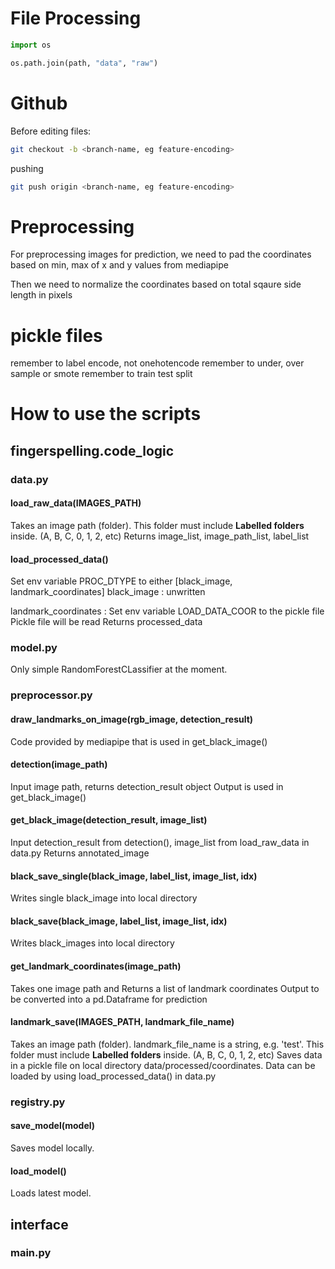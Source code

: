 # File Processing

```Python
import os

os.path.join(path, "data", "raw")
```

# Github


Before editing files:

```sh
git checkout -b <branch-name, eg feature-encoding>
```

pushing

```sh
git push origin <branch-name, eg feature-encoding>
```

# Preprocessing
For preprocessing images for prediction, we need to pad the coordinates based on
min, max of x and y values from mediapipe

Then we need to normalize the coordinates based on total sqaure side length in
pixels


# pickle files
remember to label encode, not onehotencode
remember to under, over sample or smote
remember to train test split

# How to use the scripts
## fingerspelling.code_logic
### data.py
#### load_raw_data(IMAGES_PATH)
Takes an image path (folder).
This folder must include **Labelled folders** inside. (A, B, C, 0, 1, 2, etc)
Returns image_list, image_path_list, label_list

#### load_processed_data()
Set env variable PROC_DTYPE to either [black_image, landmark_coordinates]
black_image : unwritten

landmark_coordinates :
Set env variable LOAD_DATA_COOR to the pickle file
Pickle file will be read
Returns processed_data

### model.py
Only simple RandomForestCLassifier at the moment.

### preprocessor.py
#### draw_landmarks_on_image(rgb_image, detection_result)
Code provided by mediapipe that is used in get_black_image()
#### detection(image_path)
Input image path, returns detection_result object
Output is used in get_black_image()
#### get_black_image(detection_result, image_list)
Input detection_result from detection(), image_list from load_raw_data in data.py
Returns annotated_image
#### black_save_single(black_image, label_list, image_list, idx)
Writes single black_image into local directory
#### black_save(black_image, label_list, image_list, idx)
Writes black_images into local directory
#### get_landmark_coordinates(image_path)
Takes one image path and
Returns a list of landmark coordinates
Output to be converted into a pd.Dataframe for prediction
#### landmark_save(IMAGES_PATH, landmark_file_name)
Takes an image path (folder). landmark_file_name is a string, e.g. 'test'.
This folder must include **Labelled folders** inside. (A, B, C, 0, 1, 2, etc)
Saves data in a pickle file on local directory data/processed/coordinates.
Data can be loaded by using load_processed_data() in data.py

### registry.py
#### save_model(model)
Saves model locally.
#### load_model()
Loads latest model.

## interface
### main.py
